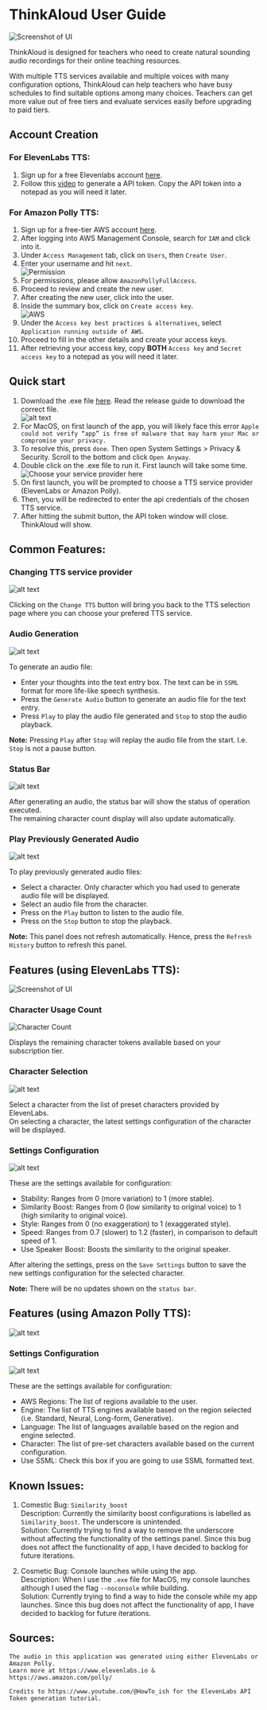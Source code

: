 # ThinkAloud User Guide

![Screenshot of UI](./images/UI.png)

ThinkAloud is designed for teachers who need to create natural sounding audio recordings for their online teaching resources.

With multiple TTS services available and multiple voices with many configuration options, ThinkAloud can help teachers who have busy schedules to find suitable options among many choices. Teachers can get more value out of free tiers and evaluate services easily before upgrading to paid tiers.


## Account Creation
### For ElevenLabs TTS:
1. Sign up for a free Elevenlabs account [here](https://elevenlabs.io/app/sign-up).
1. Follow this [video](https://www.youtube.com/watch?v=BqJyiNFE9pA) to generate a API token. Copy the API token into a notepad as you will need it later.

### For Amazon Polly TTS:
1. Sign up for a free-tier AWS account [here](https://ap-southeast-2.signin.aws.amazon.com/oauth?client_id=arn%3Aaws%3Asignin%3A%3A%3Aconsole%2Fcanvas&code_challenge=QRwkRXgXV_bpT5FNWGPpMBa36LeW8OZTeGwKvWezbyw&code_challenge_method=SHA-256&response_type=code&redirect_uri=https%3A%2F%2Fconsole.aws.amazon.com%2Fconsole%2Fhome%3FhashArgs%3D%2523%26isauthcode%3Dtrue%26nc2%3Dh_si%26src%3Dheader-signin%26state%3DhashArgsFromTB_ap-southeast-2_268872e7f3b5ae5a).
1. After logging into AWS Management Console, search for `IAM` and click into it.
1. Under `Access Management` tab, click on `Users`, then `Create User`.
1. Enter your username and hit `next`.\
![Permission](./images/awspermission.png)
1. For permissions, please allow `AmazonPollyFullAccess`.
1. Proceed to review and create the new user.
1. After creating the new user, click into the user.
1. Inside the summary box, click on `Create access key`.\
![AWS](./images/aws2.png)
1. Under the `Access key best practices & alternatives`, select `Application running outside of AWS`.
1. Proceed to fill in the other details and create your access keys.
1. After retrieving your access key, copy **BOTH** `Access key` and `Secret access key` to a notepad as you will need it later.

## Quick start
1. Download the .exe file [here](https://github.com/TY1Fan/Python-TTS-App/releases). Read the release guide to download the correct file.\
![alt text](<./images/mac_issue.png>)
1. For MacOS, on first launch of the app, you will likely face this error `Apple could not verify “app” is free of malware that may harm your Mac or compromise your privacy.`
1. To resolve this, press `done`. Then open System Settings > Privacy & Security. Scroll to the bottom and click `Open Anyway`.
1. Double click on the .exe file to run it. First launch will take some time.\
![Choose your service provider here](./images/entry.png)
1. On first launch, you will be prompted to choose a TTS service provider (ElevenLabs or Amazon Polly).
1. Then, you will be redirected to enter the api credentials of the chosen TTS service.
1. After hitting the submit button, the API token window will close. ThinkAloud will show.

## Common Features:

### Changing TTS service provider
![alt text](./images/change_tts.png)

Clicking on the `Change TTS` button will bring you back to the TTS selection page where you can choose your prefered TTS service.

### Audio Generation
![alt text](./images/text_entry.png)

To generate an audio file:
- Enter your thoughts into the text entry box. The text can be in `SSML` format for more life-like speech synthesis.
- Press the `Generate Audio` button to generate an audio file for the text entry.
- Press `Play` to play the audio file generated and `Stop` to stop the audio playback.

**Note:** Pressing `Play` after `Stop` will replay the audio file from the start. I.e. `Stop` is not a pause button.

### Status Bar
![alt text](./images/status.png)

After generating an audio, the status bar will show the status of operation executed.\
The remaining character count display will also update automatically.

### Play Previously Generated Audio
![alt text](./images/history.png)

To play previously generated audio files:
- Select a character. Only character which you had used to generate audio file will be displayed.
- Select an audio file from the character.
- Press on the `Play` button to listen to the audio file.
- Press on the `Stop` button to stop the playback.

**Note:** This panel does not refresh automatically. Hence, press the `Refresh History` button to refresh this panel.

## Features (using ElevenLabs TTS):

![Screenshot of UI](./images/UI.png)

### Character Usage Count
![Character Count](./images/char_count.png)

Displays the remaining character tokens available based on your subscription tier.

### Character Selection
![alt text](./images/char.png)

Select a character from the list of preset characters provided by ElevenLabs.\
On selecting a character, the latest settings configuration of the character will be displayed.

### Settings Configuration
![alt text](./images/config.png)

These are the settings available for configuration:
- Stability: Ranges from 0 (more variation) to 1 (more stable).
- Similarity Boost: Ranges from 0 (low similarity to original voice) to 1 (high similarity to original voice).
- Style: Ranges from 0 (no exaggeration) to 1 (exaggerated style).
- Speed: Ranges from 0.7 (slower) to 1.2 (faster), in comparison to default speed of 1.
- Use Speaker Boost: Boosts the similarity to the original speaker. 

After altering the settings, press on the `Save Settings` button to save the new settings configuration for the selected character.

**Note:** There will be no updates shown on the `status bar`.

## Features (using Amazon Polly TTS):
![alt text](./images/aws_ui.png)

### Settings Configuration
![alt text](./images/aws_setting.png)

These are the settings available for configuration:
- AWS Regions: The list of regions available to the user.
- Engine: The list of TTS engines available based on the region selected (i.e. Standard, Neural, Long-form, Generative).
- Language: The list of languages available based on the region and engine selected.
- Character: The list of pre-set characters available based on the current configuration.
- Use SSML: Check this box if you are going to use SSML formatted text.

## Known Issues:

1. Comestic Bug: `Similarity_boost`\
Description: Currently the similarity boost configurations is labelled as `Similarity_boost`. The underscore is unintended.\
Solution: Currently trying to find a way to remove the underscore without affecting the functionality of the settings panel. Since this bug does not affect the functionality of app, I have decided to backlog for future iterations.

1. Cosmetic Bug: Console launches while using the app.\
Description: When I use the `.exe` file for MacOS, my console launches although I used the flag `--noconsole` while building.\
Solution: Currently trying to find a way to hide the console while my app launches. Since this bug does not affect the functionality of app, I have decided to backlog for future iterations.

## Sources:
```
The audio in this application was generated using either ElevenLabs or Amazon Polly.
Learn more at https://www.elevenlabs.io & https://aws.amazon.com/polly/

Credits to https://www.youtube.com/@HowTo_ish for the ElevenLabs API Token generation tutorial.
``` 